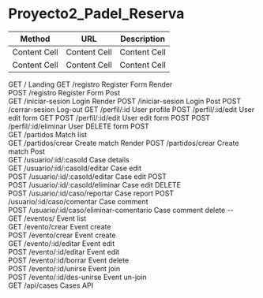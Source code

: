 # Proyecto2_Padel_Reserva

|  Method  | URL | Description |
| ------------- | ------------- | ------------- |
| Content Cell  | Content Cell  | Content Cell  |
| Content Cell  | Content Cell  | Content Cell  |

GET	/	Landing	
GET	/registro	Register Form Render	
POST	/registro	Register Form Post	
GET	/iniciar-sesion	Login Render
POST	/iniciar-sesion	Login Post
POST	/cerrar-sesion	Log-out	
GET	/perfil/:id	User profile
POST	/perfil/:id/edit	User edit form GET
POST	/perfil/:id/edit	User edit form POST	
POST	/perfil/:id/eliminar	User DELETE form POST	
GET	/partidos	Match list	
GET	/partidos/crear	Create match Render
POST /partidos/crear	Create match Post	
GET	/usuario/:id/:casoId	Case details	
GET	/usuario/:id/:casoId/editar	Case edit	
POST	/usuario/:id/:casoId/editar	Case edit POST	
POST	/usuario/:id/:casoId/eliminar	Case edit DELETE	
POST	/usuario/:id/caso/reportar	Case report	
POST	/usuario/:id/caso/comentar	Case comment	
POST	/usuario/:id/caso/eliminar-comentario	Case comment delete --	
GET	/eventos/	Event list	
GET	/evento/crear	Event create	
POST	/evento/crear	Event create	
GET	/evento/:id/editar	Event edit	
POST	/evento/:id/editar	Event edit	
POST	/evento/:id/borrar	Event delete	
POST	/evento/:id/unirse	Event join	
POST	/evento/:id/des-unirse	Event un-join	
GET	/api/cases	Cases API

